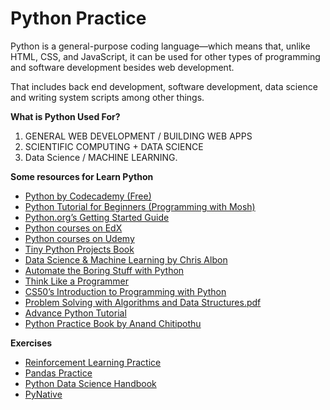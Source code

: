# Python Practice

Python is a general-purpose coding language—which means that, unlike HTML, CSS, and JavaScript, it can be used for other types of programming and software development besides web development.

That includes back end development, software development, data science and writing system scripts among other things.

**What is Python Used For?**

1. GENERAL WEB DEVELOPMENT / BUILDING WEB APPS
2. SCIENTIFIC COMPUTING + DATA SCIENCE
3. Data Science / MACHINE LEARNING.

**Some resources for Learn Python**

- [Python by Codecademy (Free)](https://www.codecademy.com/learn/learn-python)
- [Python Tutorial for Beginners (Programming with Mosh)](https://www.youtube.com/watch?v=_uQrJ0TkZlc)
- [Python.org’s Getting Started Guide](https://www.python.org/about/gettingstarted/)
- [Python courses on EdX](https://www.edx.org/learn/python)
- [Python courses on Udemy](https://www.udemy.com/topic/python/)
- [Tiny Python Projects Book](https://www.manning.com/books/tiny-python-projects)
- [Data Science & Machine Learning by Chris Albon](https://chrisalbon.com/)
- [Automate the Boring Stuff with Python](https://automatetheboringstuff.com/)
- [Think Like a Programmer](https://www.amazon.com/Think-Like-Programmer-Introduction-Creative/dp/1593274246/ref=as_li_ss_tl?ie=UTF8&linkCode=sl1&tag=vantspr-20&linkId=4eafe8e61be1c7f1c8dfdec62532152a)
- [CS50’s Introduction to Programming with Python](https://cs50.harvard.edu/python/2022/)
- [Problem Solving with Algorithms and Data Structures.pdf](https://github.com/Shakib-IO/Python_Practice/files/9897072/ProblemSolvingwithAlgorithmsandDataStructures.pdf)
- [Advance Python Tutorial](https://www.youtube.com/playlist?list=PL7yh-TELLS1FuqLSjl5bgiQIEH25VEmIc)
- [Python Practice Book by Anand Chitipothu](https://anandology.com/python-practice-book/index.html#)



**Exercises**

- [Reinforcement Learning Practice](https://github.com/ShangtongZhang/reinforcement-learning-an-introduction)
- [Pandas Practice](https://github.com/guipsamora/pandas_exercises)
- [Python Data Science Handbook](https://jakevdp.github.io/PythonDataScienceHandbook/)
- [PyNative](https://pynative.com/python-basic-exercise-for-beginners/)
